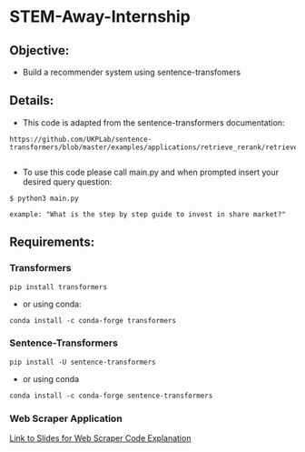 # STEM-Away-Internship

## Objective:

* Build a recommender system using sentence-transfomers

## Details:

* This code is adapted from the sentence-transformers documentation:


```
https://github.com/UKPLab/sentence-transformers/blob/master/examples/applications/retrieve_rerank/retrieve_rerank_simple_wikipedia.ipynb
 
```

* To use this code please call main.py and when prompted insert your desired query question:

```
$ python3 main.py

```

```
example: "What is the step by step guide to invest in share market?"

```

## Requirements:

### Transformers


```
pip install transformers
```

* or using conda:

```
conda install -c conda-forge transformers

```


### Sentence-Transformers

```
pip install -U sentence-transformers

```

* or using conda

```
conda install -c conda-forge sentence-transformers

```
### Web Scraper Application
[Link to Slides for Web Scraper Code Explanation](https://docs.google.com/presentation/d/1mhVecQw_L2BDtFXnPgUaEQN_h4llbVay2AWeLFFx00Y/edit?usp=sharing)
